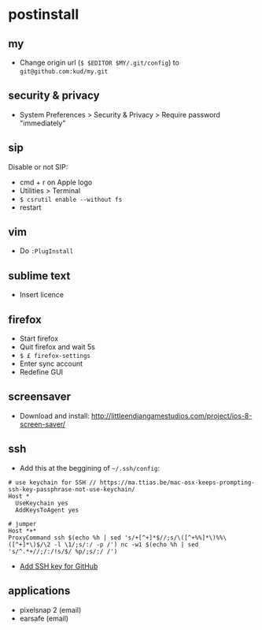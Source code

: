 # postinstall

## my

- Change origin url (`$ $EDITOR $MY/.git/config`) to `git@github.com:kud/my.git`

## security & privacy

- System Preferences > Security & Privacy > Require password "immediately"

## sip

Disable or not SIP:

- cmd + r on Apple logo
- Utilities > Terminal
- `$ csrutil enable --without fs`
- restart

## vim

- Do `:PlugInstall`

## sublime text

- Insert licence

## firefox

- Start firefox
- Quit firefox and wait 5s
- `$ £ firefox-settings`
- Enter sync account
- Redefine GUI

## screensaver

- Download and install: http://littleendiangamestudios.com/project/ios-8-screen-saver/

## ssh

- Add this at the beggining of `~/.ssh/config`:

```
# use keychain for SSH // https://ma.ttias.be/mac-osx-keeps-prompting-ssh-key-passphrase-not-use-keychain/
Host *
  UseKeychain yes
  AddKeysToAgent yes

# jumper
Host *+*
ProxyCommand ssh $(echo %h | sed 's/+[^+]*$//;s/\([^+%%]*\)%%\([^+]*\)$/\2 -l \1/;s/:/ -p /') nc -w1 $(echo %h | sed 's/^.*+//;/:/!s/$/ %p/;s/:/ /')
```

- [Add SSH key for GitHub](https://help.github.com/articles/connecting-to-github-with-ssh/)

## applications

- pixelsnap 2 (email)
- earsafe (email)

